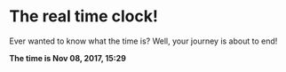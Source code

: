 # The real time clock!

Ever wanted to know what the time is? Well, your journey is about to end!

**The time is Nov 08, 2017, 15:29**